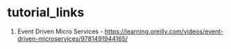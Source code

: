 # tutorial_links

1. Event Driven Micro Services - https://learning.oreilly.com/videos/event-driven-microservices/9781491944165/
